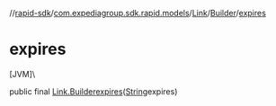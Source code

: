 //[rapid-sdk](../../../../index.md)/[com.expediagroup.sdk.rapid.models](../../index.md)/[Link](../index.md)/[Builder](index.md)/[expires](expires.md)

# expires

[JVM]\

public final [Link.Builder](index.md)[expires](expires.md)([String](https://docs.oracle.com/javase/8/docs/api/java/lang/String.html)expires)
